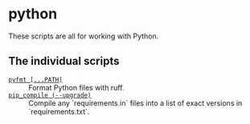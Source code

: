 # python

These scripts are all for working with Python.

## The individual scripts

<!-- [[[cog

# This adds the root of the repo to the PATH, which has cog_helpers.py
from os.path import abspath, dirname
import sys

sys.path.append(abspath(dirname(dirname("."))))

import cog_helpers

folder_name = "python"

scripts = [
    {
        "name": "pyfmt [...PATH]",
        "description": "Format Python files with ruff.",
    },
    {
        "name": "pip_compile (--upgrade)",
        "description": "Compile any `requirements.in` files into a list of exact versions in `requirements.txt`.",
    },
]

cog_helpers.create_description_table(folder_name=folder_name, scripts=scripts)

]]]-->
<dl>
  <dt>
    <a href="https://github.com/alexwlchan/scripts/blob/main/python/pyfmt">
      <code>pyfmt [...PATH]</code>
    </a>
  </dt>
  <dd>
    Format Python files with ruff.
  </dd>

  <dt>
    <a href="https://github.com/alexwlchan/scripts/blob/main/python/pip_compile">
      <code>pip_compile (--upgrade)</code>
    </a>
  </dt>
  <dd>
    Compile any `requirements.in` files into a list of exact versions in `requirements.txt`.
  </dd>
</dl>
<!-- [[[end]]] (checksum: 3e15017c8de1c144defe8f18a08d38b1) -->
